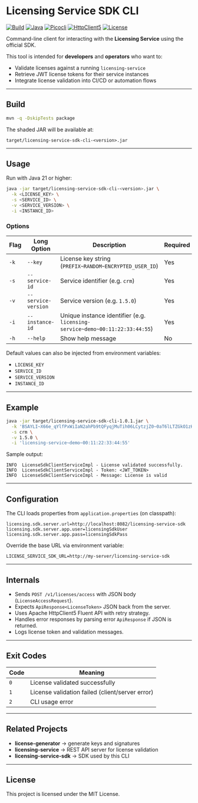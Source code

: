 # Licensing Service SDK CLI

[![Build](https://github.com/bsayli/licensing/actions/workflows/build.yml/badge.svg?branch=main)](https://github.com/bsayli/licensing/actions/workflows/build.yml)
[![Java](https://img.shields.io/badge/Java-21-red?logo=openjdk)](https://openjdk.org/projects/jdk/21/)
[![Picocli](https://img.shields.io/badge/Picocli-4.7.x-purple)](https://picocli.info/)
[![HttpClient5](https://img.shields.io/badge/Apache%20HttpClient-5.x-black?logo=apache)](https://hc.apache.org/httpcomponents-client-5.0.x/)
[![License](https://img.shields.io/badge/license-MIT-green)](../LICENSE)

Command-line client for interacting with the **Licensing Service** using the official SDK.

This tool is intended for **developers** and **operators** who want to:

* Validate licenses against a running `licensing-service`
* Retrieve JWT license tokens for their service instances
* Integrate license validation into CI/CD or automation flows

---

## Build

```bash
mvn -q -DskipTests package
```

The shaded JAR will be available at:

```
target/licensing-service-sdk-cli-<version>.jar
```

---

## Usage

Run with Java 21 or higher:

```bash
java -jar target/licensing-service-sdk-cli-<version>.jar \
  -k <LICENSE_KEY> \
  -s <SERVICE_ID> \
  -v <SERVICE_VERSION> \
  -i <INSTANCE_ID>
```

### Options

| Flag | Long Option         | Description                                                                  | Required |
|------|---------------------|------------------------------------------------------------------------------|----------|
| `-k` | `--key`             | License key string (`PREFIX~RANDOM~ENCRYPTED_USER_ID`)                       | Yes      |
| `-s` | `--service-id`      | Service identifier (e.g. `crm`)                                              | Yes      |
| `-v` | `--service-version` | Service version (e.g. `1.5.0`)                                               | Yes      |
| `-i` | `--instance-id`     | Unique instance identifier (e.g. `licensing-service~demo~00:11:22:33:44:55`) | Yes      |
| `-h` | `--help`            | Show help message                                                            | No       |

Default values can also be injected from environment variables:

* `LICENSE_KEY`
* `SERVICE_ID`
* `SERVICE_VERSION`
* `INSTANCE_ID`

---

## Example

```bash
java -jar target/licensing-service-sdk-cli-1.0.1.jar \
  -k 'BSAYLI~X66e_qYlfPxWiIaN2ahPb9tQFyqjMuTih06LCytzjZ0~0aT6lLTZGkO1zHHPHFDzwF7zPiZLRLWSl06HSVQO5z+NqtzzcFCUkkVFuqHTYKcAcI9037sQQQSfBQakQDUoCA==' \
  -s crm \
  -v 1.5.0 \
  -i 'licensing-service~demo~00:11:22:33:44:55'
```

Sample output:

```
INFO  LicenseSdkClientServiceImpl - License validated successfully.
INFO  LicenseSdkClientServiceImpl - Token: <JWT_TOKEN>
INFO  LicenseSdkClientServiceImpl - Message: License is valid
```

---

## Configuration

The CLI loads properties from `application.properties` (on classpath):

```properties
licensing.sdk.server.url=http://localhost:8082/licensing-service-sdk
licensing.sdk.server.app.user=licensingSdkUser
licensing.sdk.server.app.pass=licensingSdkPass
```

Override the base URL via environment variable:

```
LICENSE_SERVICE_SDK_URL=http://my-server/licensing-service-sdk
```

---

## Internals

* Sends `POST /v1/licenses/access` with JSON body (`LicenseAccessRequest`).
* Expects `ApiResponse<LicenseToken>` JSON back from the server.
* Uses Apache HttpClient5 Fluent API with retry strategy.
* Handles error responses by parsing error `ApiResponse` if JSON is returned.
* Logs license token and validation messages.

---

## Exit Codes

| Code | Meaning                                         |
|------|-------------------------------------------------|
| `0`  | License validated successfully                  |
| `1`  | License validation failed (client/server error) |
| `2`  | CLI usage error                                 |

---

## Related Projects

* **license-generator** → generate keys and signatures
* **licensing-service** → REST API server for license validation
* **licensing-service-sdk** → SDK used by this CLI

---

## License

This project is licensed under the MIT License.
